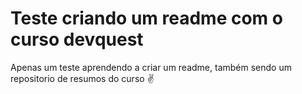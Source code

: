 # Teste criando um readme com o curso devquest 
Apenas um teste aprendendo a criar um readme, também sendo um repositorio de resumos do curso ✌